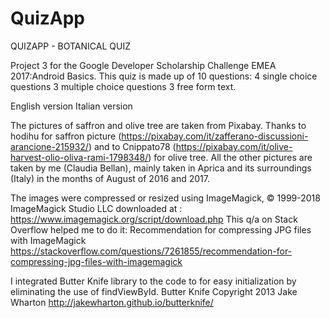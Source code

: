 # QuizApp
QUIZAPP - BOTANICAL QUIZ

Project 3 for the Google Developer Scholarship Challenge EMEA 2017:Android Basics.
This quiz is made up of 10 questions:
4 single choice questions
3 multiple choice questions
3 free form text.

English version
Italian version

The pictures of saffron and olive tree are taken from Pixabay.
Thanks to hodihu for saffron picture (https://pixabay.com/it/zafferano-discussioni-arancione-215932/) and 
to Cnippato78 (https://pixabay.com/it/olive-harvest-olio-oliva-rami-1798348/) for olive tree.
All the other pictures are taken by me (Claudia Bellan), mainly taken in Aprica and its surroundings (Italy) in the months of August of 2016 and 2017.

The images were compressed or resized using ImageMagick, © 1999-2018 ImageMagick Studio LLC downloaded at :
https://www.imagemagick.org/script/download.php
This q/a on Stack Overflow helped me to do it:
Recommendation for compressing JPG files with ImageMagick
https://stackoverflow.com/questions/7261855/recommendation-for-compressing-jpg-files-with-imagemagick

I integrated Butter Knife library to the code to for easy initialization by eliminating the use of findViewById.
Butter Knife Copyright 2013 Jake Wharton
http://jakewharton.github.io/butterknife/